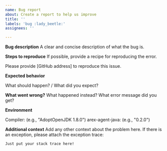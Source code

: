 ```yaml
---
name: Bug report
about: Create a report to help us improve
title: ''
labels: 'bug :lady_beetle:'
assignees: ''

---
```


**Bug description**
A clear and concise description of what the bug is.

**Steps to reproduce**
If possible, provide a recipe for reproducing the error.

Please provide [GitHub address] to reproduce this issue.

**Expected behavior**

What should happen? / What did you expect?

**What went wrong?**
What happened instead? What error message did you get?

**Environment**

Compiler: (e.g., "AdoptOpenJDK 1.8.0")
arex-agent-java: (e.g., "0.2.0")

**Additional context**
Add any other context about the problem here.
If there is an exception, please attach the exception trace:

```
Just put your stack trace here!
```

